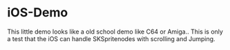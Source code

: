 # iOS-Demo

This little demo looks like a old school demo like C64 or Amiga..
This is only a test that the iOS can handle SKSpritenodes with scrolling
and Jumping.

